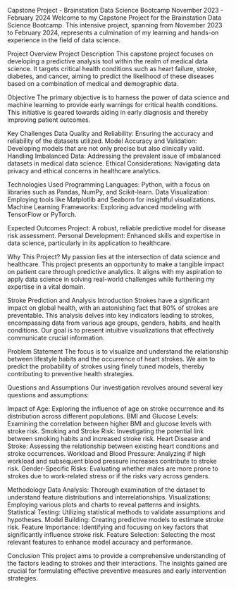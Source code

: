 Capstone Project - Brainstation Data Science Bootcamp
November 2023 - February 2024
Welcome to my Capstone Project for the Brainstation Data Science Bootcamp. This intensive project, spanning from November 2023 to February 2024, represents a culmination of my learning and hands-on experience in the field of data science.

Project Overview
Project Description
This capstone project focuses on developing a predictive analysis tool within the realm of medical data science. It targets critical health conditions such as heart failure, stroke, diabetes, and cancer, aiming to predict the likelihood of these diseases based on a combination of medical and demographic data.

Objective
The primary objective is to harness the power of data science and machine learning to provide early warnings for critical health conditions. This initiative is geared towards aiding in early diagnosis and thereby improving patient outcomes.

Key Challenges
Data Quality and Reliability: Ensuring the accuracy and reliability of the datasets utilized.
Model Accuracy and Validation: Developing models that are not only precise but also clinically valid.
Handling Imbalanced Data: Addressing the prevalent issue of imbalanced datasets in medical data science.
Ethical Considerations: Navigating data privacy and ethical concerns in healthcare analytics.

Technologies Used
Programming Languages: Python, with a focus on libraries such as Pandas, NumPy, and Scikit-learn.
Data Visualization: Employing tools like Matplotlib and Seaborn for insightful visualizations.
Machine Learning Frameworks: Exploring advanced modeling with TensorFlow or PyTorch.

Expected Outcomes
Project: A robust, reliable predictive model for disease risk assessment.
Personal Development: Enhanced skills and expertise in data science, particularly in its application to healthcare.

Why This Project?
My passion lies at the intersection of data science and healthcare. This project presents an opportunity to make a tangible impact on patient care through predictive analytics. It aligns with my aspiration to apply data science in solving real-world challenges while furthering my expertise in a vital domain.


Stroke Prediction and Analysis
Introduction
Strokes have a significant impact on global health, with an astonishing fact that 80% of strokes are preventable. This analysis delves into key indicators leading to strokes, encompassing data from various age groups, genders, habits, and health conditions. Our goal is to present intuitive visualizations that effectively communicate crucial information.


Problem Statement
The focus is to visualize and understand the relationship between lifestyle habits and the occurrence of heart strokes. We aim to predict the probability of strokes using finely tuned models, thereby contributing to preventive health strategies.


Questions and Assumptions
Our investigation revolves around several key questions and assumptions:


Impact of Age: Exploring the influence of age on stroke occurrence and its distribution across different populations.
BMI and Glucose Levels: Examining the correlation between higher BMI and glucose levels with stroke risk.
Smoking and Stroke Risk: Investigating the potential link between smoking habits and increased stroke risk.
Heart Disease and Stroke: Assessing the relationship between existing heart conditions and stroke occurrences.
Workload and Blood Pressure: Analyzing if high workload and subsequent blood pressure increases contribute to stroke risk.
Gender-Specific Risks: Evaluating whether males are more prone to strokes due to work-related stress or if the risks vary across genders.

Methodology
Data Analysis: Thorough examination of the dataset to understand feature distributions and interrelationships.
Visualizations: Employing various plots and charts to reveal patterns and insights.
Statistical Testing: Utilizing statistical methods to validate assumptions and hypotheses.
Model Building: Creating predictive models to estimate stroke risk.
Feature Importance: Identifying and focusing on key factors that significantly influence stroke risk.
Feature Selection: Selecting the most relevant features to enhance model accuracy and performance.

Conclusion
This project aims to provide a comprehensive understanding of the factors leading to strokes and their interactions. The insights gained are crucial for formulating effective preventive measures and early intervention strategies.


